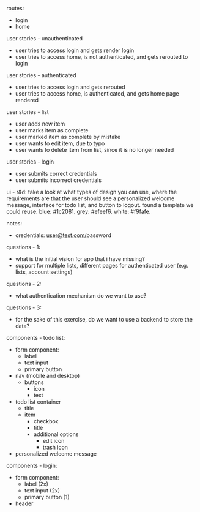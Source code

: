 routes:
- login
- home

user stories - unauthenticated
- user tries to access login and gets render login
- user tries to access home, is not authenticated, and gets rerouted to login

user stories - authenticated
- user tries to access login and gets rerouted
- user tries to access home, is authenticated, and gets home page rendered

user stories - list
- user adds new item
- user marks item as complete
- user marked item as complete by mistake
- user wants to edit item, due to typo
- user wants to delete item from list, since it is no longer needed

user stories - login
- user submits correct credentials
- user submits incorrect credentials

ui - r&d: take a look at what types of design you can use, where the requirements
are that the user should see a personalized welcome message, interface for todo list,
and button to logout.  found a template we could reuse.  blue: #1c2081.
grey: #efeef6.  white: #f9fafe.

notes:
- credentials: user@test.com/password

questions - 1:
- what is the initial vision for app that i have missing?
- support for multiple lists, different pages for authenticated user (e.g. lists, account settings)

questions - 2:
- what authentication mechanism do we want to use?

questions - 3:
- for the sake of this exercise, do we want to use a backend to store the data?

components - todo list:
- form component:
  - label
  - text input
  - primary button
- nav (mobile and desktop)
  - buttons
    - icon
    - text
- todo list container
  - title
  - item
    - checkbox
    - title
    - additional options
      - edit icon
      - trash icon
- personalized welcome message

components - login:
- form component:
  - label (2x)
  - text input (2x)
  - primary button (1)
- header